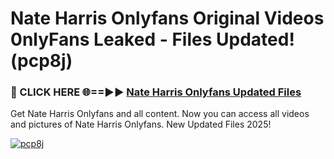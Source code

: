 # Nate Harris Onlyfans Original Videos 0nlyFans Leaked - Files Updated! (pcp8j)

<h3>🔴 CLICK HERE 🌐==►► <a href="https://tinyurl.com/ehrbuxhb" rel="nofollow">Nate Harris Onlyfans Updated Files</a></h3>

Get Nate Harris Onlyfans and all content. Now you can access all videos and pictures of Nate Harris Onlyfans. New Updated Files 2025!

[![pcp8j](https://i.imgur.com/lVYEuWS.gif)](https://tinyurl.com/ehrbuxhb)

